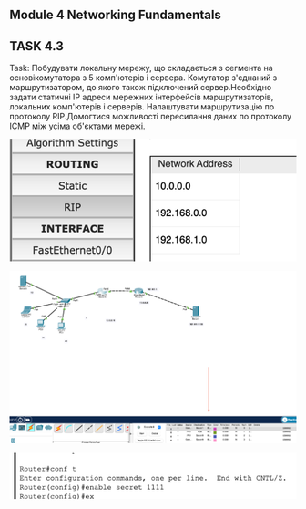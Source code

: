 ## Module 4 Networking Fundamentals
## TASK 4.3

Task:
Побудувати локальну мережу, що складається з сегмента на основікомутатора з 5 комп'ютерів і сервера. Комутатор з'єднаний з маршрутизатором, до якого також підключений сервер.Необхідно задати статичні IP адреси мережних інтерфейсів маршрутизаторів, локальних комп'ютерів і серверів. Налаштувати маршрутизацію по протоколу RIP.Домогтися можливості пересилання даних по протоколу ICMP між усіма об'єктами мережі.


![Image description](./4.3/1.png)

![Image description](./4.3/2.png)

![Image description](./4.3/3.png)

